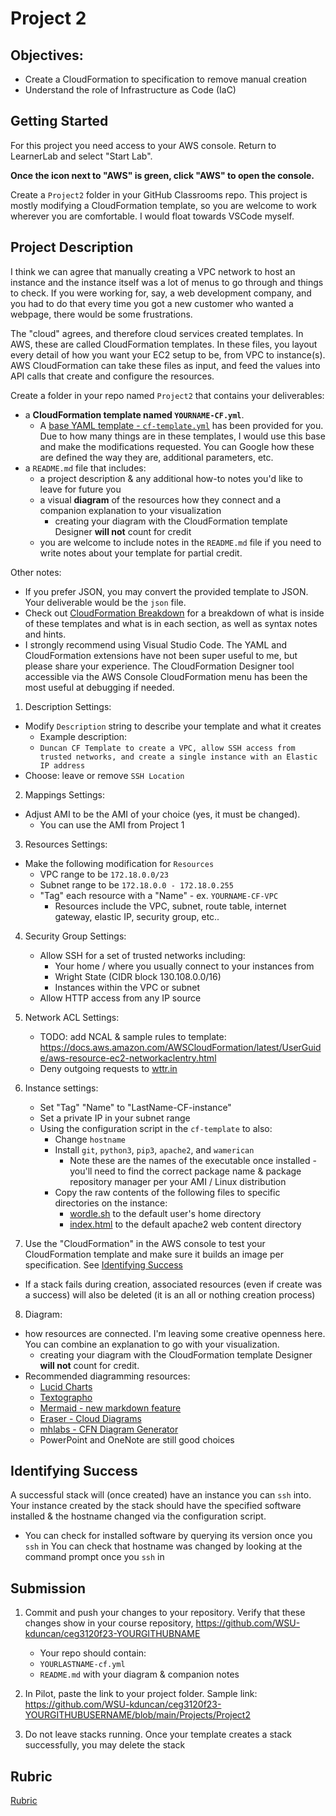 # Project 2

## Objectives:

- Create a CloudFormation to specification to remove manual creation
- Understand the role of Infrastructure as Code (IaC)

## Getting Started

For this project you need access to your AWS console. Return to LearnerLab and select "Start Lab".

**Once the icon next to "AWS" is green, click "AWS" to open the console.**

Create a `Project2` folder in your GitHub Classrooms repo. This project is mostly modifying a CloudFormation template, so you are welcome to work wherever you are comfortable. I would float towards VSCode myself.
 
## Project Description

I think we can agree that manually creating a VPC network to host an instance and the instance itself was a lot of menus to go through and things to check. If you were working for, say, a web development company, and you had to do that every time you got a new customer who wanted a webpage, there would be some frustrations. 

The "cloud" agrees, and therefore cloud services created templates. In AWS, these are called CloudFormation templates. In these files, you layout every detail of how you want your EC2 setup to be, from VPC to instance(s). AWS CloudFormation can take these files as input, and feed the values into API calls that create and configure the resources.

Create a folder in your repo named `Project2` that contains your deliverables:
- a **CloudFormation template named `YOURNAME-CF.yml`**.
  - A [base YAML template - `cf-template.yml`](cf-template.yml) has been provided for you. Due to how many things are in these templates, I would use this base and make the modifications requested. You can Google how these are defined the way they are, additional parameters, etc.
- a `README.md` file that includes:
  - a project description & any additional how-to notes you'd like to leave for future you
  - a visual **diagram** of the resources how they connect and a companion explanation to your visualization
    - creating your diagram with the CloudFormation template Designer **will not** count for credit
  - you are welcome to include notes in the `README.md` file if you need to write notes about your template for partial credit.

Other notes: 
- If you prefer JSON, you may convert the provided template to JSON. Your deliverable would be the `json` file.
- Check out [CloudFormation Breakdown](../../CourseNotes/AWS-CF-Breakdown.md) for a breakdown of what is inside of these templates and what is in each section, as well as syntax notes and hints.
- I strongly recommend using Visual Studio Code. The YAML and CloudFormation extensions have not been super useful to me, but please share your experience. The CloudFormation Designer tool accessible via the AWS Console CloudFormation menu has been the most useful at debugging if needed.

1. Description Settings:

 - Modify `Description` string to describe your template and what it creates
   - Example description:
   - `Duncan CF Template to create a VPC, allow SSH access from trusted networks, and create a single instance with an Elastic IP address`
 - Choose: leave or remove `SSH Location`

2. Mappings Settings:

 - Adjust AMI to be the AMI of your choice (yes, it must be changed).
   - You can use the AMI from Project 1

3. Resources Settings:

 - Make the following modification for `Resources`
   - VPC range to be `172.18.0.0/23`
   - Subnet range to be `172.18.0.0 - 172.18.0.255`
   - "Tag" each resource with a "Name" - ex. `YOURNAME-CF-VPC`
     - Resources include the VPC, subnet, route table, internet gateway, elastic IP, security group, etc..

4. Security Group Settings:

   - Allow SSH for a set of trusted networks including:
     - Your home / where you usually connect to your instances from
     - Wright State (CIDR block 130.108.0.0/16)
     - Instances within the VPC or subnet
   - Allow HTTP access from any IP source

5. Network ACL Settings:
    - TODO: add NCAL & sample rules to template: https://docs.aws.amazon.com/AWSCloudFormation/latest/UserGuide/aws-resource-ec2-networkaclentry.html
    - Deny outgoing requests to [wttr.in](https://wttr.in/)

7. Instance settings:

   - Set "Tag" "Name" to "LastName-CF-instance"
   - Set a private IP in your subnet range
   - Using the configuration script in the `cf-template` to also:
     - Change `hostname`
     - Install `git`, `python3`, `pip3`, `apache2`, and `wamerican`
       - Note these are the names of the executable once installed - you'll need to find the correct package name & package repository manager per your AMI / Linux distribution
     - Copy the raw contents of the following files to specific directories on the instance:
       - [wordle.sh](https://raw.githubusercontent.com/pattonsgirl/CEG3120/refs/heads/main/Projects/Project2/wordle.sh) to the default user's home directory
       - [index.html](https://raw.githubusercontent.com/pattonsgirl/CEG3120/refs/heads/main/Projects/Project2/index.html) to the default apache2 web content directory

8. Use the "CloudFormation" in the AWS console to test your CloudFormation template and make sure it builds an image per specification.  See [Identifying Success](#identifying-success)
  - If a stack fails during creation, associated resources (even if create was a success) will also be deleted (it is an all or nothing creation process)

8. Diagram:
 - how resources are connected.  I'm leaving some creative openness here.  You can combine an explanation to go with your visualization.
     - creating your diagram with the CloudFormation template Designer **will not** count for credit.  
 - Recommended diagramming resources: 
   - [Lucid Charts](https://www.lucidchart.com/pages/)
   - [Textographo](https://textografo.com/)
   - [Mermaid - new markdown feature](https://github.blog/2022-02-14-include-diagrams-markdown-files-mermaid/)
   - [Eraser - Cloud Diagrams](https://docs.tryeraser.com/docs/cloud-diagrams)
   - [mhlabs - CFN Diagram Generator](https://github.com/mhlabs/cfn-diagram)
   - PowerPoint and OneNote are still good choices

## Identifying Success

A successful stack will (once created) have an instance you can `ssh` into. Your instance created by the stack should have the specified software installed & the hostname changed via the configuration script.

- You can check for installed software by querying its version once you `ssh` in
  You can check that hostname was changed by looking at the command prompt once you `ssh` in

## Submission

1. Commit and push your changes to your repository. Verify that these changes show in your course repository, https://github.com/WSU-kduncan/ceg3120f23-YOURGITHUBNAME

   - Your repo should contain:
   - `YOURLASTNAME-cf.yml`
   - `README.md` with your diagram & companion notes

2. In Pilot, paste the link to your project folder. Sample link: https://github.com/WSU-kduncan/ceg3120f23-YOURGITHUBUSERNAME/blob/main/Projects/Project2

3. Do not leave stacks running. Once your template creates a stack successfully, you may delete the stack

## Rubric

[Rubric](Rubric.md)
